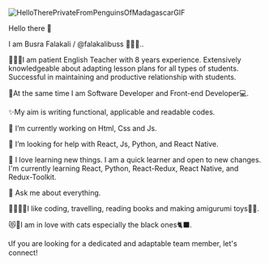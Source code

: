 
   ![HelloTherePrivateFromPenguinsOfMadagascarGIF](https://github.com/falakalibuss/falakalibuss/assets/129784332/f2acecbf-c789-4527-92b3-b9865683af56)

   
   Hello there 👋
   
   I am Busra Falakali / @falakalibuss 👱🏻‍♀️..
   
   👩🏻‍🏫I am patient English Teacher with 8 years experience. Extensively knowledgeable about adapting lesson plans for all types of students. Successful in maintaining and productive relationship with students. 
   
   👻At the same time I am Software Developer and Front-end Developer💻.

   ✨My aim is writing functional, applicable and readable codes.
   
   🔭 I’m currently working on Html, Css and Js.
   
   🤔 I’m looking for help with React, Js, Python, and React Native.

   🌱 I love learning new things. I am a quick learner and open to new changes. I'm currently learning React, Python, React-Redux, React Native, and Redux-Toolkit.
   
   💬 Ask me about everything.
   
   👩🏻‍💻🎈I like coding, travelling, reading books and making amigurumi toys🧶🧸.
   
   😻🐾I am in love with cats especially the black ones🐈‍⬛.
   
   📞If you are looking for a dedicated and adaptable team member, let's connect!
   

